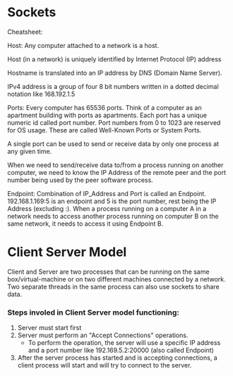 # Sockets
Cheatsheet:

Host: Any computer attached to a network is a host.

Host (in a network) is uniquely identified by Internet Protocol (IP) address

Hostname is translated into an IP address by DNS (Domain Name Server).

IPv4 address is a group of four 8 bit numbers written in a dotted decimal notation like 168.192.1.5

Ports: Every computer has 65536 ports. Think of a computer as an apartment building with ports as apartments. Each port has a unique numeric id called port number. Port numbers from 0 to 1023 are reserved for OS usage. These are called Well-Known Ports or System Ports.

A single port can be used to send or receive data by only one process at any given time.

When we need to send/receive data to/from a process running on another computer, we need to know the IP Address of the remote peer and the port number being used by the peer software process.

Endpoint: Combination of IP_Address and Port is called an Endpoint. 192.168.1.169:5 is an endpoint and 5 is the port number, rest being the IP Address (excluding :).
When a process running on a computer A in a network needs to access another process running on computer B on the same network, it needs to access it using Endpoint B.

# Client Server Model
Client and Server are two processes that can be running on the same box/virtual-machine or on two different machines connected by a network. Two separate threads in the same process can also use sockets to share data.

### Steps involed in Client Server model functioning:
1. Server must start first
2. Server must perform an "Accept Connections" operations.
	- To perform the operation, the server will use a specific IP address and a port number like 192.169.5.2:20000 (also called Endpoint)
3. After the server process has started and is accepting connections, a client process will start and will try to connect to the server.